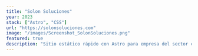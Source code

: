 ```yaml
---
title: "Solon Soluciones"
year: 2023
stack: ["Astro", "CSS"]
url: "https://solonsoluciones.com"
image: "/images/Screenshot_SolonSoluciones.png"
featured: true
description: "Sitio estático rápido con Astro para empresa del sector construcción. Contenido informativo y galería."
---
```

